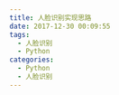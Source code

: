 ```yaml
---
title: 人脸识别实现思路
date: 2017-12-30 00:09:55
tags:
  - 人脸识别
  - Python
categories:
  - Python
  - 人脸识别
---
```


